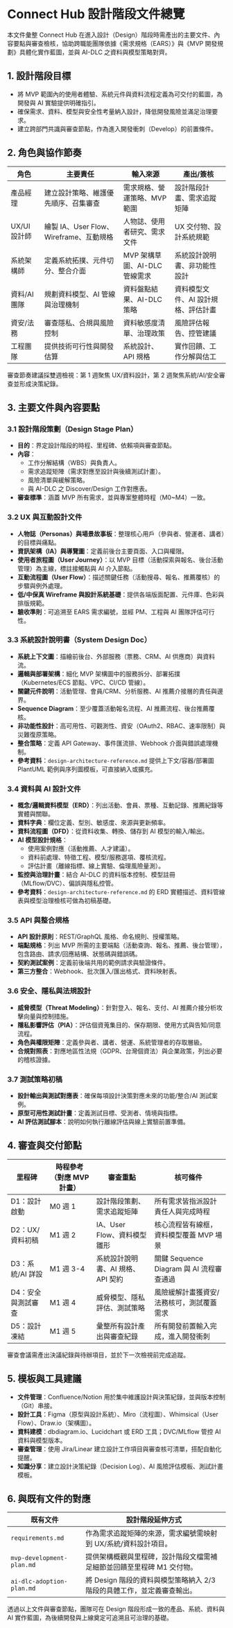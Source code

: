 # Connect Hub 設計階段文件總覽

本文件彙整 Connect Hub 在進入設計（Design）階段時需產出的主要文件、內容要點與審查檢核，協助跨職能團隊依據《需求規格（EARS）》與《MVP 開發規劃》具體化實作藍圖，並與 AI-DLC 之資料與模型策略對齊。

## 1. 設計階段目標
- 將 MVP 範圍內的使用者體驗、系統元件與資料流程定義為可交付的藍圖，為開發與 AI 實驗提供明確指引。
- 確保需求、資料、模型與安全性考量納入設計，降低開發風險並滿足治理要求。
- 建立跨部門共識與審查節點，作為進入開發衝刺（Develop）的前置條件。

## 2. 角色與協作節奏
| 角色 | 主要責任 | 輸入來源 | 產出/簽核 |
| --- | --- | --- | --- |
| 產品經理 | 建立設計策略、維護優先順序、召集審查 | 需求規格、營運策略、MVP 範圍 | 設計階段計畫、需求追蹤矩陣 |
| UX/UI 設計師 | 繪製 IA、User Flow、Wireframe、互動規格 | 人物誌、使用者研究、需求文件 | UX 交付物、設計系統規範 |
| 系統架構師 | 定義系統拓撲、元件切分、整合介面 | MVP 架構草圖、AI-DLC 管線需求 | 系統設計說明書、非功能性設計 |
| 資料/AI 團隊 | 規劃資料模型、AI 管線與治理機制 | 資料盤點結果、AI-DLC 策略 | 資料模型文件、AI 設計規格、評估計畫 |
| 資安/法務 | 審查隱私、合規與風險控制 | 資料敏感度清單、治理政策 | 風險評估報告、控管建議 |
| 工程團隊 | 提供技術可行性與開發估算 | 系統設計、API 規格 | 實作回饋、工作分解與估工 |

審查節奏建議採雙週檢視：第 1 週聚焦 UX/資料設計，第 2 週聚焦系統/AI/安全審查並形成決策紀錄。

## 3. 主要文件與內容要點

### 3.1 設計階段策劃（Design Stage Plan）
- **目的**：界定設計階段的時程、里程碑、依賴項與審查節點。
- **內容**：
  - 工作分解結構（WBS）與負責人。
  - 需求追蹤矩陣（需求對應至設計與後續測試計畫）。
  - 風險清單與緩解策略。
  - 與 AI-DLC 之 Discover/Design 工作對應表。
- **審查標準**：涵蓋 MVP 所有需求，並與專案整體時程（M0~M4）一致。

### 3.2 UX 與互動設計文件
- **人物誌（Personas）與場景故事板**：整理核心用戶（參與者、營運者、講者）的目標與痛點。
- **資訊架構（IA）與導覽圖**：定義前後台主要頁面、入口與權限。
- **使用者旅程圖（User Journey）**：以 MVP 目標（活動探索與報名、後台活動管理）為主線，標註接觸點與 AI 介入節點。
- **互動流程圖（User Flow）**：描述關鍵任務（活動搜尋、報名、推薦覆核）的步驟與例外處理。
- **低/中保真 Wireframe 與設計系統基礎**：提供各端版面配置、元件庫、色彩與排版規範。
- **驗收準則**：可追溯至 EARS 需求編號，並經 PM、工程與 AI 團隊評估可行性。

### 3.3 系統設計說明書（System Design Doc）
- **系統上下文圖**：描繪前後台、外部服務（票務、CRM、AI 供應商）與資料流。
- **邏輯與部署架構**：細化 MVP 架構圖中的服務拆分、部署拓撲（Kubernetes/ECS 節點、VPC、CI/CD 管線）。
- **關鍵元件說明**：活動管理、會員/CRM、分析服務、AI 推薦介接層的責任與邊界。
- **Sequence Diagram**：至少覆蓋活動報名流程、AI 推薦流程、後台推薦覆核。
- **非功能性設計**：高可用性、可觀測性、資安（OAuth2、RBAC、速率限制）與災難復原策略。
- **整合策略**：定義 API Gateway、事件匯流排、Webhook 介面與錯誤處理機制。
- **參考資料**：`design-architecture-reference.md` 提供上下文/容器/部署圖 PlantUML 範例與序列圖模板，可直接納入或擴充。

### 3.4 資料與 AI 設計文件
- **概念/邏輯資料模型（ERD）**：列出活動、會員、票種、互動記錄、推薦紀錄等實體與關聯。
- **資料字典**：欄位定義、型別、敏感度、來源與更新頻率。
- **資料流程圖（DFD）**：從資料收集、轉換、儲存到 AI 模型的輸入/輸出。
- **AI 模型設計規格**：
  - 使用案例對應（活動推薦、人才建議）。
  - 資料前處理、特徵工程、模型/服務選項、覆核流程。
  - 評估計畫（離線指標、線上實驗、倫理風險量測）。
- **監控與治理計畫**：結合 AI-DLC 的資料版本控制、模型註冊（MLflow/DVC）、偏誤與隱私控管。
- **參考資料**：`design-architecture-reference.md` 的 ERD 實體描述、資料管線表與模型治理檢核可做為初稿基礎。

### 3.5 API 與整合規格
- **API 設計原則**：REST/GraphQL 風格、命名規則、授權策略。
- **端點規格**：列出 MVP 所需的主要端點（活動查詢、報名、推薦、後台管理），包含路由、請求/回應結構、狀態碼與錯誤碼。
- **契約測試案例**：定義前後端共用的範例請求與驗證條件。
- **第三方整合**：Webhook、批次匯入/匯出格式、資料映射表。

### 3.6 安全、隱私與法規設計
- **威脅模型（Threat Modeling）**：針對登入、報名、支付、AI 推薦介接分析攻擊向量與控制措施。
- **隱私影響評估（PIA）**：評估個資蒐集目的、保存期限、使用方式與告知/同意流程。
- **角色與權限矩陣**：定義參與者、講者、營運、系統管理者的存取層級。
- **合規對照表**：對應地區性法規（GDPR、台灣個資法）與企業政策，列出必要的稽核證據。

### 3.7 測試策略初稿
- **設計輸出與測試對應表**：確保每項設計決策對應未來的功能/整合/AI 測試案例。
- **原型可用性測試計畫**：定義測試目標、受測者、情境與指標。
- **AI 評估測試腳本**：說明如何執行離線評估與線上實驗前置準備。

## 4. 審查與交付節點
| 里程碑 | 時程參考（對應 MVP 計畫） | 審查重點 | 核可條件 |
| --- | --- | --- | --- |
| D1：設計啟動 | M0 週 1 | 設計階段策劃、需求追蹤矩陣 | 所有需求皆指派設計責任人與完成時程 |
| D2：UX/資料初稿 | M1 週 2 | IA、User Flow、資料模型雛形 | 核心流程皆有線框，資料模型覆蓋 MVP 場景 |
| D3：系統/AI 詳設 | M1 週 3-4 | 系統設計說明書、AI 規格、API 契約 | 關鍵 Sequence Diagram 與 AI 流程審查通過 |
| D4：安全與測試審查 | M1 週 4 | 威脅模型、隱私評估、測試策略 | 風險緩解計畫獲資安/法務核可，測試覆蓋需求 |
| D5：設計凍結 | M1 週 5 | 彙整所有設計產出與審查紀錄 | 所有開發前置輸入完成，進入開發衝刺 |

審查會議需產出決議紀錄與待辦項目，並於下一次檢視前完成追蹤。

## 5. 模板與工具建議
- **文件管理**：Confluence/Notion 用於集中維護設計與決策紀錄，並與版本控制（Git）串接。
- **設計工具**：Figma（原型與設計系統）、Miro（流程圖）、Whimsical（User Flow）、Draw.io（架構圖）。
- **資料建模**：dbdiagram.io、Lucidchart 或 ERD 工具；DVC/MLflow 管控 AI 資料與模型版本。
- **審查管理**：使用 Jira/Linear 建立設計工作項目與審查核可清單，搭配自動化提醒。
- **知識分享**：建立設計決策紀錄（Decision Log）、AI 風險評估模板、測試計畫模板。

## 6. 與既有文件的對應
| 既有文件 | 設計階段延伸方式 |
| --- | --- |
| `requirements.md` | 作為需求追蹤矩陣的來源，需求編號需映射到 UX/系統/資料設計項目。 |
| `mvp-development-plan.md` | 提供架構概觀與里程碑，設計階段文檔需補足細節並回饋至里程碑 M1 交付物。 |
| `ai-dlc-adoption-plan.md` | 將 Design 階段的資料與模型策略納入 2/3 階段的具體工作，並定義審查輸出。 |

透過以上文件與審查節點，團隊可在 Design 階段形成一致的產品、系統、資料與 AI 實作藍圖，為後續開發與上線奠定可追溯且可治理的基礎。

